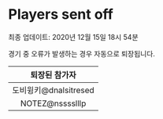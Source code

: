 # Players sent off
최종 업데이트: 2020년 12월 15일 18시 54분


경기 중 오류가 발생하는 경우 자동으로 퇴장됩니다.


| 퇴장된 참가자 |
|:---:|
| 도비윙키@dnalsitresed |
| NOTEZ@nsssslllp |